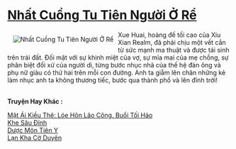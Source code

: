 <a href="https://truyentiki.com/nhat-cuong-tu-tien-nguoi-o-re.33591/" title="Nhất Cuồng Tu Tiên Người Ở Rể"><h1>Nhất Cuồng Tu Tiên Người Ở Rể</h1></a><div style="display:table"><img align="right" style="float: left; padding: 10px;" src="https://truyentiki.com/a/img/str/src/33591.jpg" alt="Nhất Cuồng Tu Tiên Người Ở Rể">Xue Huai, hoàng đế tối cao của Xiu Xian Realm, đã phải chịu một vết cắn từ sức mạnh ma thuật và được tái sinh trên trái đất. Đối mặt với sự khinh miệt của vợ, sự mỉa mai của mẹ chồng, sự phân biệt đối xử của người dì, từng bước nhục nhã của thế hệ đàn ông và phụ nữ giàu có thứ hai trên mỗi con đường. Anh ta giẫm lên chân những kẻ làm nhục anh ta không thương tiếc, bước qua thành phố và lên đỉnh trời!</div><p><br><b>Truyện Hay Khác :</b></p><a href="https://truyentiki.com/mat-ai-kieu-the-loe-hon-lao-cong-buoi-toi-hao.33590/" alt="Mật Ái Kiều Thê: Lóe Hôn Lão Công, Buổi Tối Hảo">Mật Ái Kiều Thê: Lóe Hôn Lão Công, Buổi Tối Hảo</a><br/><a href="https://truyentiki.wordpress.com/2020/06/08/khe-sau-dinh/" alt="Khe Sâu Đỉnh">Khe Sâu Đỉnh</a><br/><a href="https://github.com/nownovels/top500/tree/master/truyenhay/33948/" alt="Dược Môn Tiên Y">Dược Môn Tiên Y</a><br/><a href="https://truyentiki.wordpress.com/2020/06/08/lan-kha-co-duyen/" alt="Lạn Kha Cờ Duyên">Lạn Kha Cờ Duyên</a><br/>